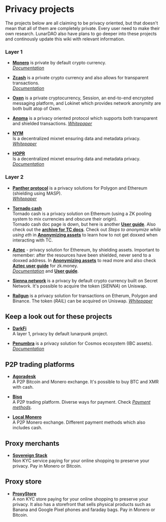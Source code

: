 # Privacy projects

The projects below are all claiming to be privacy oriented, but that doesn't mean that all of them are completely private. Every user need to make their own research. LunarDAO also have plans to go deeper into these projects and continously update this wiki with relevant information.

### Layer 1

- [**Monero**](https://www.getmonero.org/) is private by default crypto currency.  
[*Documentation*](https://monerodocs.org/)

- [**Zcash**](https://z.cash/) is a private crypto currency and also allows for transparent transactions.  
[*Documentation*](https://zcash.readthedocs.io/en/latest/)
    
- [**Oxen**](oxen.io) is a private cryptocurrency, Session, an end-to-end encrypted messaging platform, and Lokinet which provides network anonymity are both built atop of Oxen.

- [**Anoma**](https://anoma.net/) is a privacy oriented protocol which supports both transparent and shielded transactions. 
[*Whitepaper*](https://github.com/anoma/whitepaper/blob/main/whitepaper.pdf)

- [**NYM**](https://nymtech.net/)  
Is a decentralized mixnet ensuring data and metadata privacy.  
[*Whitepaper*](https://nymtech.net/nym-whitepaper.pdf)

- [**HOPR**](https://hoprnet.org/protocol)  
Is a decentralized mixnet ensuring data and metadata privacy.  
[*Documentation*](https://github.com/hoprnet)

### Layer 2

- [**Panther protocol**](https://www.pantherprotocol.io) is a privacy solutions for Polygon and Ethereum (shielding using MASP).  
[*Whitepaper*](https://www.pantherprotocol.io/resources/panther-protocol-v-1-0-1.pdf)

- [**Tornado cash**](https://hackmd.io/@gozzy/tornado-cash-post-censorship)  
Tornado cash is a privacy solution on Ethereum (using a ZK pooling system to mix currencies and obscure their origin).  
Tornado cash doc page is down, but here is another [**User guide**](https://cryptobriefing.com/how-to-use-tornado-cash-ethereum-privacy-solution/). Also check out the [**archive for TC docs**](https://web.archive.org/web/20220409180147/https://docs.tornado.cash/general/readme).
Check out *Steps to anonymize while using eth* in [**Anonymizing assets**](./anonymizing_assets.md) to learn how to not get doxxed when interacting with TC. 

- [**Aztec**](https://zk.money/) - privacy solution for Ethereum, by shielding assets. Important to remember: after the resources have been shielded, never send to a doxxed address. In [**Anonymizing assets**](./anonymizing_assets.md) to read more and also check [**Aztec user guide**](https://docs.aztec.network/zk-money/userguide) for zk.money.  
[*Documentation*](https://docs.aztec.network/how-aztec-works/faq) and [**User guide**](https://docs.aztec.network/zk-money/userguide).

- [**Sienna network**](https://sienna.network/) is a privacy by default crypto currency built on Secret Network. It's possible to acquire the token (*SIENNA*) on Uniswap.

- [**Railgun**](https://railgun.ch/) is a privacy solution for transactions on Etherum, Polygon and Binance.  The token (*RAIL*) can be acquired on Uniswap.
[*Whitepaper*](https://assets.railgun.org/docs/whitepaper)


## Keep a look out for these projects

- [**DarkFi**](dark.fi)  
A layer 1, privacy by default lunarpunk project.

- [**Penumbra**](https://penumbra.zone/) is a privacy solution for Cosmos ecosystem (IBC assets).  
[*Documentation*](https://protocol.penumbra.zone/main/index.html)
 	

## P2P trading platforms

- [**Agoradesk**](https://agoradesk.com/)  
A P2P Bitcoin and Monero exchange. It's possible to buy BTC and XMR with cash.

- [**Bisq**](https://bisq.network/)  
A P2P trading platform. Diverse ways for payment. Check [*Payment methods*](https://bisq.wiki/Payment_methods).

- [**Local Monero**](https://localmonero.co/)  
A P2P Monero exchange. Different payment methods which also includes cash.


## Proxy merchants

- [**Sovereign Stack**](https://sovereignstack.tools/rerouter/)  
Non KYC service paying for your online shopping to preserve your privacy. Pay in Monero or Bitcoin.

## Proxy store

- [**ProxyStore**](https://proxysto.re/)  
A non KYC store paying for your online shopping to preserve your privacy. It also has a storefront that sells physical products such as Banana and Google Pixel phones and faraday bags. Pay in Monero or Bitcoin.
